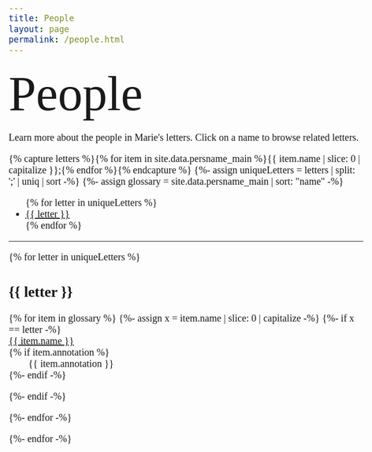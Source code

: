 ```yaml
---
title: People
layout: page
permalink: /people.html
---
```

<style>
body {
  font-family: 'Playfair Display', serif;
    font-size: 20px;
}

.title {
        font-family: 'Dawning of a New Day', cursive;
        font-size: 100px;
      }
    </style>

<div class="title">People</div>
<div class="body">
<p>Learn more about the people in Marie's letters. Click on a name to browse related letters.</p></div>

{% capture letters %}{% for item in site.data.persname_main %}{{ item.name | slice: 0 | capitalize }};{% endfor %}{% endcapture %}
{%- assign uniqueLetters = letters | split: ';' | uniq | sort -%}
{%- assign glossary = site.data.persname_main | sort: "name" -%}

<ul class="list-inline">
{% for letter in uniqueLetters %}
<li class="list-inline-item h2"><a href="#{{ letter }}">{{ letter }}</a></li>
{% endfor %}
</ul>
<hr>

<div>

{% for letter in uniqueLetters %}
<h2 class="pt-4" id="{{ letter }}">{{ letter }}</h2>

<dl id="glossary-list">
{% for item in glossary %}
{%- assign x = item.name | slice: 0 | capitalize -%}
{%- if x == letter -%}
    <dt class="glossary-def"><div id="{{ item.key }}"><a href="{{ '/browse.html#' | append: item.key | relative_url }}">
    {{ item.name }}</a></div></dt> 
    {% if item.annotation %}<dd>{{ item.annotation }}</dd>{%- endif -%}
    
{%- endif -%}

{%- endfor -%}
</dl>

{%- endfor -%}

